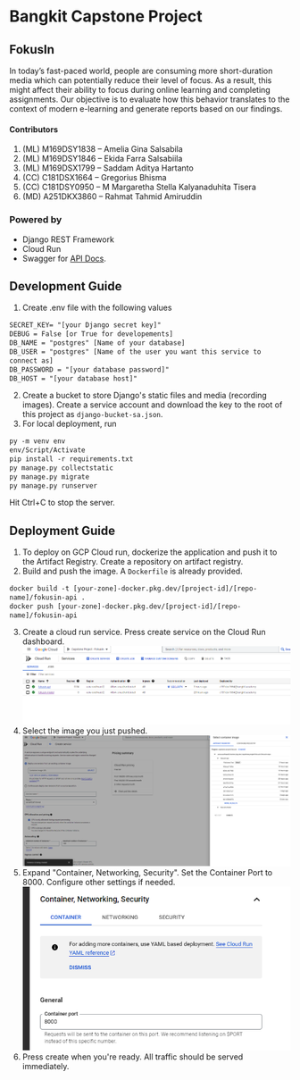 # Bangkit Capstone Project 

## FokusIn

In today’s fast-paced world, people are consuming more short-duration media which can potentially reduce their level of focus. As a result, this might affect their ability to focus during online learning and completing assignments. Our objective is to evaluate how this behavior translates to the context of modern e-learning and generate reports based on our findings.

#### Contributors
1. (ML) M169DSY1838 – Amelia Gina Salsabila
2. (ML) M169DSY1846 – Ekida Farra Salsabiila
3. (ML) M169DSX1799 – Saddam Aditya Hartanto
4. (CC) C181DSX1664 – Gregorius Bhisma 
5. (CC) C181DSY0950 – M Margaretha Stella Kalyanaduhita Tisera 
6. (MD) A251DKX3860 – Rahmat Tahmid Amiruddin

### Powered by
- Django REST Framework
- Cloud Run
- Swagger for [API Docs](https://fokusin-api-ejh5i5qlpq-et.a.run.app/swagger/).

## Development Guide

1. Create .env file with the following values
```
SECRET_KEY= "[your Django secret key]"
DEBUG = False [or True for developements]
DB_NAME = "postgres" [Name of your database]
DB_USER = "postgres" [Name of the user you want this service to connect as]
DB_PASSWORD = "[your database password]"
DB_HOST = "[your database host]"
```
2. Create a bucket to store Django's static files and media (recording images). Create a service account and download the key to the root of this project as ```django-bucket-sa.json```.
3. For local deployment, run
```shell
py -m venv env
env/Script/Activate
pip install -r requirements.txt
py manage.py collectstatic
py manage.py migrate
py manage.py runserver
```
Hit Ctrl+C to stop the server. 

## Deployment Guide
1. To deploy on GCP Cloud run, dockerize the application and push it to the Artifact Registry. Create a repository on artifact registry. 
2. Build and push the image. A ```Dockerfile``` is already provided.
```
docker build -t [your-zone]-docker.pkg.dev/[project-id]/[repo-name]/fokusin-api .
docker push [your-zone]-docker.pkg.dev/[project-id]/[repo-name]/fokusin-api
```
3. Create a cloud run service. Press create service on the Cloud Run dashboard.
![img.png](img/img.png)
4. Select the image you just pushed.
![img.png](img/img2.png)
5. Expand "Container, Networking, Security". Set the Container Port to 8000. Configure other settings if needed.
![img.png](img/img3.png)
6. Press create when you're ready. All traffic should be served immediately.
